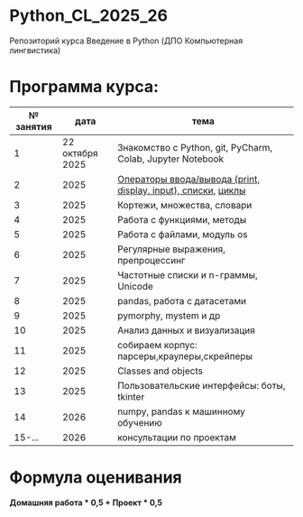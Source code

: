 # Python_CL_2025_26
Репозиторий курса Введение в Python (ДПО Компьютерная лингвистика)

# Программа курса: 

<table>
<thead>
<tr>
<th>№ занятия</th>
<th>дата</th>
<th>тема</th>
</tr>
</thead>
<tbody>
<tr>
<td>1</td>
<td>22 октября 2025</td>
<td>Знакомство с Python, git, PyCharm, Colab, Jupyter Notebook</td>
<tr>
<td>2</td>
<td>2025</td>
<td><a href="https://github.com/AnnSenina/Python_CL_2025_26/blob/main/notebooks/Python_1_Intro.ipynb">Операторы ввода/вывода (print, display, input), списки</a>, <a href="https://github.com/AnnSenina/Python_CL_2025_26/blob/main/notebooks/Python_2_if%2C_while%2C_for.ipynb">циклы</a></td>
<tr>
<td>3</td>
<td>2025</td>
<td>Кортежи, множества, словари</td>
<tr>
<td>4</td>
<td>2025</td>
<td>Работа с функциями, методы</td>
<tr>
<td>5</td>
<td>2025</td>
<td>Работа с файлами, модуль os</td>
<tr>
<td>6</td>
<td>2025</td>
<td>Регулярные выражения, препроцессинг</td>
<tr>
<td>7</td>
<td>2025</td>
<td>Частотные списки и n-граммы, Unicode</td>
<tr>
<td>8</td>
<td>2025</td>
<td>pandas, работа с датасетами</td>
<tr>
<td>9</td>
<td>2025</td>
<td>pymorphy, mystem и др</td>
<tr>
<td>10</td>
<td>2025</td>
<td>Анализ данных и визуализация</td>
<tr>
<td>11</td>
<td>2025</td>
<td>собираем корпус: парсеры,краулеры,скрейперы</td>
<tr>
<td>12</td>
<td>2025</td>
<td>Classes and objects</td>
<tr>
<td>13</td>
<td>2025</td>
<td>Пользовательские интерфейсы: боты, tkinter</td>
<tr>
<td>14</td>
<td>2026</td>
<td>numpy, pandas к машинному обучению</td>
<tr>
<td>15-...</td>
<td>2026</td>
<td>консультации по проектам</td>
<table>

# Формула оценивания

**Домашняя работа * 0,5 + Проект * 0,5**
